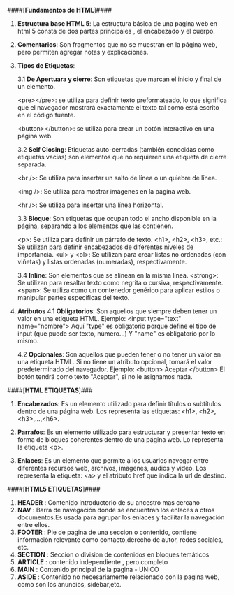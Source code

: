 ####[**Fundamentos de HTML**]####


1. **Estructura base  HTML 5**: 
   La estructura básica de una pagina web en html 5 consta de dos partes principales , el encabezado y el cuerpo.

2. **Comentarios**: 
   Son fragmentos  que no se muestran en la  página web, pero permiten agregar notas y explicaciones.

3. **Tipos de Etiquetas**:

   3.1 **De Apertuara y cierre**: Son etiquetas que marcan el inicio y final de un elemento. 

      &lt;pre&gt;&lt;/pre&gt;: se utiliza para definir texto preformateado, lo que significa que el navegador mostrará exactamente el texto tal como está escrito en el código fuente.

      &lt;button&gt;&lt;/button&gt;: se utiliza para crear un botón interactivo en una página web.


   3.2 **Self Closing**: Etiquetas auto-cerradas (también conocidas como etiquetas vacías) son elementos que no requieren una etiqueta de cierre separada.

      &lt;br /&gt;: Se utiliza para insertar un salto de línea o un quiebre de línea.

      &lt;img /&gt;: Se utiliza para mostrar imágenes en la página web.

      &lt;hr /&gt;: Se utiliza para insertar una línea horizontal.
   

   3.3 **Bloque**: Son etiquetas que ocupan  todo el ancho disponible en la página, separando a los elementos que las contienen.

   &lt;p&gt;: Se utiliza para definir un párrafo de texto.
   &lt;h1&gt;, &lt;h2&gt;, &lt;h3&gt;, etc.: Se utilizan para definir encabezados de diferentes niveles de importancia.
   &lt;ul&gt; y &lt;ol&gt;: Se utilizan para crear listas no ordenadas (con viñetas) y listas ordenadas (numeradas), respectivamente.

   3.4 **Inline**: Son  elementos que se alinean en la misma línea.
    &lt;strong&gt;: Se utilizan para resaltar texto como negrita o cursiva, respectivamente.
    &lt;span&gt;: Se utiliza como un contenedor genérico para aplicar estilos o manipular partes específicas del texto.

4. **Atributos**
   4.1 **Obligatorios**: Son aquellos que siempre deben tener un valor en una etiqueta HTML.
   Ejemplo: &lt;input type="text" name="nombre"&gt;
            Aquí "type" es obligatorio porque define el tipo de input (que puede ser texto, número...)
            Y "name" es obligatorio por lo mismo.

    4.2 **Opcionales**: Son aquellos que pueden tener o no tener un valor en una etiqueta HTML.
               Si no tiene un atributo opcional, tomará el valor predeterminado del navegador.
              Ejemplo: &lt;button&gt; Aceptar &lt;/button&gt;
                      El botón tendrá como texto "Aceptar", si no le asignamos nada.

####[**HTML ETIQUETAS**]###

1. **Encabezados**: Es un elemento utilizado para definir títulos o subtítulos dentro de una página web. Los representa las etiquetas: &lt;h1&gt;, &lt;h2&gt;, &lt;h3&gt;,...,&lt;h6&gt;.

2. **Parrafos**: Es un elemento utilizado para estructurar y presentar texto en forma de bloques coherentes dentro de una página web. Lo representa la etiqueta &lt;p&gt;.

3. **Enlaces**: Es un elemento que permite a los usuarios navegar entre diferentes recursos web, archivos, imagenes, audios y video. Los representa la etiqueta: &lt;a&gt; y el atributo href que indica la url de destino.


####[**HTML5 ETIQUETAS**]####

1. **HEADER** : Contenido introductorio de su ancestro mas cercano
2. **NAV** : Barra de navegación donde se encuentran los enlaces  a otros documentos.Es usada para agrupar los enlaces y facilitar la navegación entre ellos.   
3. **FOOTER** : Pie de pagina de una seccion o contenido, contiene información relevante como contacto,derecho de autor, redes sociales, etc.
4. **SECTION** : Seccion o division de contenidos en bloques temáticos
5. **ARTICLE** : contenido independiente , pero completo
6. **MAIN** : Contenido principal de la pagina - UNICO
7. **ASIDE** : Contenido no necesariamente relacionado con la pagina web, como son los anuncios, sidebar,etc.